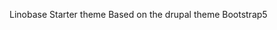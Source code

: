 Linobase Starter theme
Based on the drupal theme Bootstrap5


[Drupal Bootstrap5]: https://www.drupal.org/project/bootstrap5
[Bootstrap Framework]: https://getbootstrap.com

